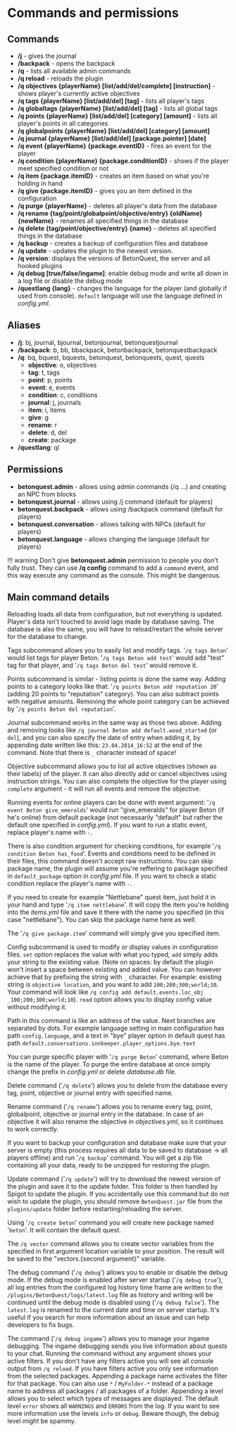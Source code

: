 # Commands and permissions

## Commands

* **/j** - gives the journal
* **/backpack** - opens the backpack
* **/q** - lists all available admin commands
* **/q reload** - reloads the plugin
* **/q objectives {playerName} [list/add/del/complete] [instruction]** - shows player's currently active objectives
* **/q tags {playerName} [list/add/del] [tag]** - lists all player's tags
* **/q globaltags {playerName} [list/add/del] [tag]** - lists all global tags
* **/q points {playerName} [list/add/del] [category] [amount]** - lists all player's points in all categories
* **/q globalpoints {playerName} [list/add/del] [category] [amount]**
* **/q journal {playerName} [list/add/del] [package.pointer] [date]**
* **/q event {playerName} {package.eventID}** - fires an event for the player
* **/q condition {playerName} {package.conditionID}** - shows if the player meet specified condition or not
* **/q item {package.itemID}** - creates an item based on what you're holding in hand
* **/q give {package.itemID}** - gives you an item defined in the configuration
* **/q purge {playerName}** - deletes all player's data from the database
* **/q rename {tag/point/globalpoint/objective/entry} {oldName} {newName}** - renames all specified things in the database
* **/q delete {tag/point/objective/entry} {name}** - deletes all specified things in the database
* **/q backup** - creates a backup of configuration files and database
* **/q update** - updates the plugin to the newest version.
* **/q version**: displays the versions of BetonQuest, the server and all hooked plugins
* **/q debug [true/false/ingame]**: enable debug mode and write all down in a log file or disable the debug mode
* **/questlang {lang}** - changes the language for the player (and globally if used from console). `default` language will use the language defined in _config.yml_.

## Aliases

* **/j**: bj, journal, bjournal, betonjournal, betonquestjournal
* **/backpack**: b, bb, bbackpack, betonbackpack, betonquestbackpack
* **/q**: bq, bquest, bquests, betonquest, betonquests, quest, quests
    * **objective**: o, objectives
    * **tag**: t, tags
    * **point**: p, points
    * **event**: e, events
    * **condition**: c, conditions
    * **journal**: j, journals
    * **item**: i, items
    * **give**: g
    * **rename**: r
    * **delete**: d, del
    * **create**: package
* **/questlang**: ql

## Permissions


* **betonquest.admin** - allows using admin commands (/q ...) and creating an NPC from blocks
* **betonquest.journal** - allows using /j command (default for players)
* **betonquest.backpack** - allows using /backpack command (default for players)
* **betonquest.conversation** - allows talking with NPCs (default for players)
* **betonquest.language** - allows changing the language (default for players)

!!! warning
    Don't give **betonquest.admin** permission to people you don't fully trust. They can use **/q config** command to add a `command` event, and this way execute any command as the console. This might be dangerous.

## Main command details

Reloading loads all data from configuration, but not everything is updated. Player's data isn't touched to avoid lags made by database saving. The database is also the same, you will have to reload/restart the whole server for the database to change.

Tags subcommand allows you to easily list and modify tags. '`/q tags Beton`' would list tags for player Beton. '`/q tags Beton add test`' would add "test" tag for that player, and '`/q tags Beton del test`' would remove it.

Points subcommand is similar - listing points is done the same way. Adding points to a category looks like that: '`/q points Beton add reputation 20`' (adding 20 points to "reputation" category). You can also subtract points with negative amounts. Removing the whole point category can be achieved by '`/q points Beton del reputation`'.

Journal subcommand works in the same way as those two above. Adding and removing looks like `/q journal Beton add default.wood_started` (or `del`), and you can also specify the date of entry when adding it, by appending date written like this: `23.04.2014_16:52` at the end of the command. Note that there is `_` character instead of space!

Objective subcommand allows you to list all active objectives (shown as their labels) of the player. It can also directly add or cancel objectives using instruction strings. You can also complete the objective for the player using `complete` argument - it will run all events and remove the objective.

Running events for online players can be done with event argument: '`/q event Beton give_emeralds`' would run "give_emeralds" for player Beton (if he's online) from default package (not necessarily "default" but rather the default one specified in _config.yml_). If you want to run a static event, replace player's name with `-`.

There is also condition argument for checking conditions, for example '`/q condition Beton has_food`'. Events and conditions need to be defined in their files, this command doesn't accept raw instructions. You can skip package name, the plugin will assume you're reffering to package specified in `default_package` option in _config.yml_ file. If you want to check a static condition replace the player's name with `-`.

If you need to create for example "Nettlebane" quest item, just hold it in your hand and type '`/q item nettlebane`'. It will copy the item you're holding into the _items.yml_ file and save it there with the name you specified (in this case "nettlebane"). You can skip the package name here as well.

The '`/q give package.item`' command will simply give you specified item.

Config subcommand is used to modify or display values in configuration files. `set` option replaces the value with what you typed, `add` simply adds your string to the existing value. (Note on spaces: by default the plugin won't insert a space between existing and added value. You can however achieve that by prefixing the string with `_` character. For example: existing string is `objective location`, and you want to add `100;200;300;world;10`. Your command will look like `/q config add default.events.loc_obj _100;200;300;world;10`). `read` option allows you to display config value without modifying it.

Path in this command is like an address of the value. Next branches are separated by dots. For example language setting in main configuration has path `config.language`, and a text in "bye" player option in default quest has path `default.conversations.innkeeper.player_options.bye.text`

You can purge specific player with '`/q purge Beton`' command, where Beton is the name of the player. To purge the entire database at once simply change the prefix in _config.yml_ or delete _database.db_ file.

Delete command ('`/q delete`') allows you to delete from the database every tag, point, objective or journal entry with specified name.

Rename command ('`/q rename`') allows you to rename every tag, point, globalpoint, objective or journal entry in the database. In case of an objective it will also rename the objective in _objectives.yml_, so it continues to work correctly.

If you want to backup your configuration and database make sure that your server is empty (this process requires all data to be saved to database -> all players offline) and run '`/q backup`' command. You will get a zip file containing all your data, ready to be unzipped for restoring the plugin.

Update command ('`/q update`') will try to download the newest version of the plugin and save it to the update folder. This folder is then handled by Spigot to update the plugin. If you accidentally use this command but do not wish to update the plugin, you should remove `BetonQuest.jar` file from the `plugins/update` folder before restarting/reloading the server.

Using '`/q create beton`' command you will create new package named '`beton`'. It will contain the default quest.

The `/q vector` command allows you to create vector variables from the specified in first argument location variable to your position. The result will be saved to the "vectors.{second argument}" variable.

The debug command ('`/q debug`') allows you to enable or disable the debug mode. If the debug mode is enabled after
server startup ('`/q debug true`'), all log entries from the configured log history time frame are written to the
`/plugins/BetonQuest/logs/latest.log` file as history and writing will be continued until the debug mode is disabled
using ('`/q debug false`'). The `latest.log` is renamed to the current date and time on server startup.
It's useful if you search for more information about an issue and can help developers to fix bugs.

The command ('`/q debug ingame`') allows you to manage your ingame debugging.
The ingame debugging sends you live information about quests to your chat.
Running the command without any argument shows your active filters.
If you don't have any filters active you will see all console output from `/q reload`.
If you have filters active you only see information from the selected packages.
Appending a package name activates the filter for that package.
You can also use `*` / `MyFolder-*` instead of a package name to address all packages / all packages of a folder.
Appending a level allows you to select which types of messages are displayed.
The default level `error` shows all `WARNINGS` and `ERRORS` from the log.
If you want to see more information use the levels `info` or `debug`.
Beware though, the debug level might be spammy.


